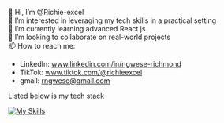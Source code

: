 👋 Hi, I’m @Richie-excel <br>
👀 I’m interested in leveraging my tech skills in a practical setting <br>
🌱 I’m currently learning advanced React js <br>
💞️ I’m looking to collaborate on real-world projects <br>
📫 How to reach me:<br>
- LinkedIn: www.linkedin.com/in/ngwese-richmond
- TikTok: www.tiktok.com/@richieexcel
- gmail: rngwese@gmail.com <br>

Listed below is my tech stack <br>

[![My Skills](https://skillicons.dev/icons?i=js,html,css,java,mongodb,mysql,nodejs,postgres,py,react,springboot,tailwind,ts,django&perline=5)](https://skillicons.dev)
<!--
**Richie-excel/Richie-excel** is a ✨ _special_ ✨ repository because its `README.md` (this file) appears on your GitHub profile.

Here are some ideas to get you started:

- 🔭 I’m currently working on ...
- 🌱 I’m currently learning ...
- 👯 I’m looking to collaborate on ...
- 🤔 I’m looking for help with ...
- 💬 Ask me about ...
- 📫 How to reach me: ...
- 😄 Pronouns: ...
- ⚡ Fun fact: ...
-->
